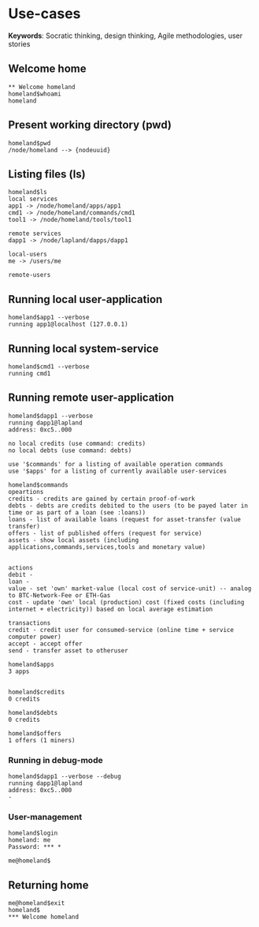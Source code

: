 # Use-cases

__Keywords__: Socratic thinking, design thinking, Agile methodologies, user stories

## Welcome home
```console
** Welcome homeland
homeland$whoami
homeland
```

## Present working directory (pwd)
```
homeland$pwd
/node/homeland --> {nodeuuid}
```

## Listing files (ls)
```
homeland$ls
local services
app1 -> /node/homeland/apps/app1
cmd1 -> /node/homeland/commands/cmd1
tool1 -> /node/homeland/tools/tool1

remote services
dapp1 -> /node/lapland/dapps/dapp1

local-users
me -> /users/me

remote-users
```

## Running local user-application
```
homeland$app1 --verbose
running app1@localhost (127.0.0.1)
```

## Running local system-service
```
homeland$cmd1 --verbose
running cmd1
```

## Running remote user-application
```
homeland$dapp1 --verbose
running dapp1@lapland
address: 0xc5..000

no local credits (use command: credits)
no local debts (use command: debts)

use '$commands' for a listing of available operation commands
use '$apps' for a listing of currently available user-services
```

```console
homeland$commands
opeartions
credits - credits are gained by certain proof-of-work 
debts - debts are credits debited to the users (to be payed later in time or as part of a loan (see :loans))
loans - list of available loans (request for asset-transfer (value transfer)
offers - list of published offers (request for service)
assets - show local assets (including applications,commands,services,tools and monetary value)


actions
debit -  
loan - 
value - set 'own' market-value (local cost of service-unit) -- analog to BTC-Network-Fee or ETH-Gas
cost - update 'own' local (production) cost (fixed costs (including internet + electricity)) based on local average estimation

transactions
credit - credit user for consumed-service (online time + service computer power)
accept - accept offer
send - transfer asset to otheruser

```

```
homeland$apps
3 apps


```

```
homeland$credits
0 credits
```

```
homeland$debts
0 credits
```

```
homeland$offers
1 offers (1 miners)
```

### Running in debug-mode
```
homeland$dapp1 --verbose --debug
running dapp1@lapland
address: 0xc5..000
-
```

### User-management
```
homeland$login
homeland: me
Password: *** *

me@homeland$
```

## Returning home
```
me@homeland$exit
homeland$
*** Welcome homeland
```
